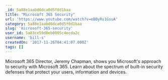 ```yaml
---
_id: 5a88e1aabd6dca0d5f0d1baa
title: "Microsoft 365 Security"
url: 'https://www.youtube.com/watch?v=eBByRs1GsuA'
category: 5a88e1aabd6dca0d5f0d1baa
slug: 'microsoft-365-security'
user_id: 5a83ce59d6eb0005c4ecda2c
username: 'bill-s'
createdOn: '2017-11-26T04:41:07.000Z'
tags: []
---
```


Microsoft 365 Director, Jeremy Chapman, shows you Microsoft's approach to security with Microsoft 365. Learn about the spectrum of built-in security defenses that protect your users, information and devices. 
